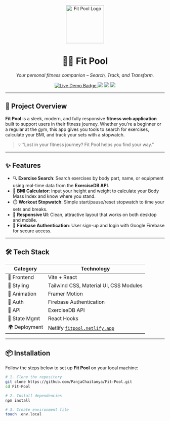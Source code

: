 <div align="center">
  <img src="screenshots/logo.png" alt="Fit Pool Logo" width="120" height="120"/>
  <h1>🏊‍♀️ Fit Pool</h1>
  <p><i>Your personal fitness companion – Search, Track, and Transform.</i></p>
  
  <a href="https://fitpool.netlify.app/" target="_blank">
    <img src="https://img.shields.io/badge/Live-Demo-green?style=flat-square&logo=netlify" alt="Live Demo Badge"/>
  </a>
  <img src="https://img.shields.io/github/languages/top/PanjaChaitanya/Fit-Pool?color=blue&style=flat-square"/>
  <img src="https://img.shields.io/github/last-commit/PanjaChaitanya/Fit-Pool?style=flat-square"/>
  <img src="https://img.shields.io/github/license/PanjaChaitanya/Fit-Pool?style=flat-square"/>
</div>

---

## 🚀 Project Overview

**Fit Pool** is a sleek, modern, and fully responsive **fitness web application** built to support users in their fitness journey. Whether you're a beginner or a regular at the gym, this app gives you tools to search for exercises, calculate your BMI, and track your sets with a stopwatch.

> 💡 “Lost in your fitness journey? Fit Pool helps you find your way.”

---

## ✨ Features

- 🔍 **Exercise Search**: Search exercises by body part, name, or equipment using real-time data from the **ExerciseDB API**.
- 🧮 **BMI Calculator**: Input your height and weight to calculate your Body Mass Index and know where you stand.
- ⏱️ **Workout Stopwatch**: Simple start/pause/reset stopwatch to time your sets and breaks.
- 🎨 **Responsive UI**: Clean, attractive layout that works on both desktop and mobile.
- 🔐 **Firebase Authentication**: User sign-up and login with Google Firebase for secure access.

---

## 🛠️ Tech Stack

| Category         | Technology                                |
|------------------|--------------------------------------------|
| 🚀 Frontend      | Vite + React                               |
| 🎨 Styling       | Tailwind CSS, Material UI, CSS Modules     |
| 🔀 Animation     | Framer Motion                              |
| 🔐 Auth          | Firebase Authentication                    |
| 📡 API           | ExerciseDB API                             |
| 🧪 State Mgmt    | React Hooks                                |
| 🌍 Deployment    | Netlify [`fitpool.netlify.app`](https://fitpool.netlify.app/) |

---

## 📦 Installation

Follow the steps below to set up **Fit Pool** on your local machine:

```bash
# 1. Clone the repository
git clone https://github.com/PanjaChaitanya/Fit-Pool.git
cd Fit-Pool

# 2. Install dependencies
npm install

# 3. Create environment file
touch .env.local
